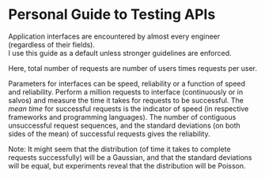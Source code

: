 Personal Guide to Testing APIs
==============================

Application interfaces are encountered by almost every engineer (regardless of their fields).  
I use this guide as a default unless stronger guidelines are enforced.

Here, total number of requests are number of users times requests per user.

Parameters for interfaces can be speed, reliability or a function of speed and reliability. Perform a million requests to interface (continuously or in salvos) and measure the time it takes for requests to be successful. The *mean time* for successful requests is the indicator of speed (in respective frameworks and programming languages). The number of contiguous unsuccessful request sequences, and the standard deviations (on both sides of the mean) of successful requests gives the reliability.

Note: It might seem that the distribution (of time it takes to complete requests successfully) will be a Gaussian, and that the standard deviations will be equal, but experiments reveal that the distribution will be Poisson.
